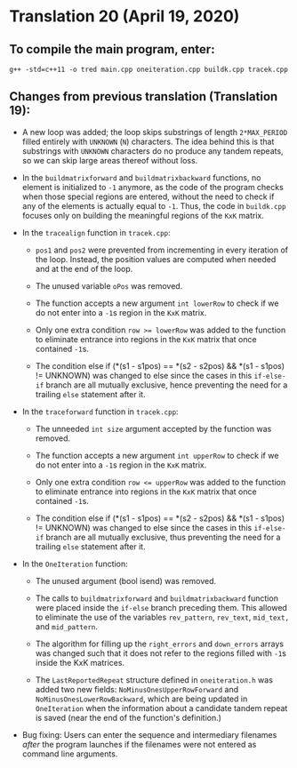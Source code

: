 # Translation 20 (April 19, 2020)

## To compile the main program, enter:

    g++ -std=c++11 -o tred main.cpp oneiteration.cpp buildk.cpp tracek.cpp

## Changes from previous translation (Translation 19):

- A new loop was added; the loop skips substrings of length `2*MAX_PERIOD` filled entirely with `UNKNOWN` (`N`) characters. The idea behind this is that substrings with `UNKNOWN` characters do no produce any tandem repeats, so we can skip large areas thereof without loss.

- In the `buildmatrixforward` and `buildmatrixbackward` functions, no element is initialized to `-1` anymore, as the code of the program checks when those special regions are entered, without the need to check if any of the elements is actually equal to `-1`. Thus, the code in `buildk.cpp` focuses only on building the meaningful regions of the `KxK` matrix.

- In the `tracealign` function in `tracek.cpp`:

  - `pos1` and `pos2` were prevented from incrementing in every iteration of the loop. Instead, the position values are computed when needed and at the end of the loop.

  - The unused variable `oPos` was removed.

  - The function accepts a new argument `int lowerRow` to check if we do not enter into a `-1`s region in the `KxK` matrix.

  - Only one extra condition `row >= lowerRow` was added to the function to eliminate entrance into regions in the `KxK` matrix that once contained `-1`s.

  - The condition
        else if (*(s1 - s1pos) == *(s2 - s2pos) && *(s1 - s1pos) != UNKNOWN)
    was changed to
        else
    since the cases in this `if-else-if` branch are all mutually exclusive, hence preventing the need for a trailing `else` statement after it.

- In the `traceforward` function in `tracek.cpp`:

  - The unneeded `int size` argument accepted by the function was removed.

  - The function accepts a new argument `int upperRow` to check if we do not enter into a `-1`s region in the `KxK` matrix.

  - Only one extra condition `row <= upperRow` was added to the function to eliminate entrance into regions in the `KxK` matrix that once contained `-1`s.

  - The condition
        else if (*(s1 - s1pos) == *(s2 - s2pos) && *(s1 - s1pos) != UNKNOWN)
    was changed to
        else
    since the cases in this `if-else-if` branch are all mutually exclusive, thus preventing the need for a trailing `else` statement after it.

- In the `OneIteration` function:

  - The unused argument (bool isend) was removed.

  - The calls to `buildmatrixforward` and `buildmatrixbackward` function were placed inside the `if-else` branch preceding them. This allowed to eliminate the use of the variables `rev_pattern`, `rev_text`, `mid_text,` and `mid_pattern`.

  - The algorithm for filling up the `right_errors` and `down_errors` arrays was changed such that it does not refer to the regions filled with `-1`s inside the KxK matrices.

  - The `LastReportedRepeat` structure defined in `oneiteration.h` was added two new fields: `NoMinusOnesUpperRowForward` and `NoMinusOnesLowerRowBackward`, which are being updated in `OneIteration` when the information about a candidate tandem repeat is saved (near the end of the function's definition.)

- Bug fixing: Users can enter the sequence and intermediary filenames *after* the program launches if the filenames were not entered as command line arguments.
